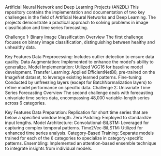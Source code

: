 Artificial Neural Network and Deep Learning Projects (AN2DL)
This repository contains the implementation and documentation of two key challenges in the field of Artificial Neural Networks and Deep Learning. The projects demonstrate a practical approach to solving problems in image classification and time series forecasting.

Challenge 1: Binary Image Classification
Overview
The first challenge focuses on binary image classification, distinguishing between healthy and unhealthy data.

Key Features
Data Preprocessing: Includes outlier detection to ensure data quality.
Data Augmentation: Implemented to enhance the model's ability to generalize.
Model Implementation: Utilized VGG16 for baseline model development.
Transfer Learning: Applied EfficientNetB0, pre-trained on the ImageNet dataset, to leverage existing learned patterns.
Fine-tuning: Conducted by unfreezing layers (except for BatchNormalization layers) to refine model performance on specific data.
Challenge 2: Univariate Time Series Forecasting
Overview
The second challenge deals with forecasting univariate time series data, encompassing 48,000 variable-length series across 6 categories.

Key Features
Data Preparation: Replication for short time series that are below a specified window length.
Zero Padding: Employed to standardize input lengths.
Model Architecture:
Convolutional-BiLSTM: Leveraged for capturing complex temporal patterns.
Time2Vec-BiLSTM: Utilized for enhanced time series analysis.
Category-Based Training: Separate models trained for each of the 6 categories to specialize in category-specific patterns.
Ensembling: Implemented an attention-based ensemble technique to integrate insights from individual models.
